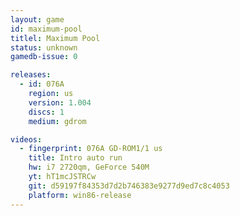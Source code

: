 ```yaml
---
layout: game
id: maximum-pool
titlel: Maximum Pool
status: unknown
gamedb-issue: 0

releases:
  - id: 076A
    region: us
    version: 1.004
    discs: 1
    medium: gdrom

videos:
  - fingerprint: 076A GD-ROM1/1 us
    title: Intro auto run
    hw: i7 2720qm, GeForce 540M
    yt: hT1mcJSTRCw
    git: d59197f84353d7d2b746383e9277d9ed7c8c4053
    platform: win86-release
---
```

